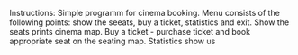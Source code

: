 Instructions:
Simple programm for cinema booking. Menu consists of the following points: show the seeats, buy a ticket, statistics and exit. Show the seats prints cinema map. 
Buy a ticket - purchase ticket and book appropriate seat  on the seating map.
Statistics show us 
